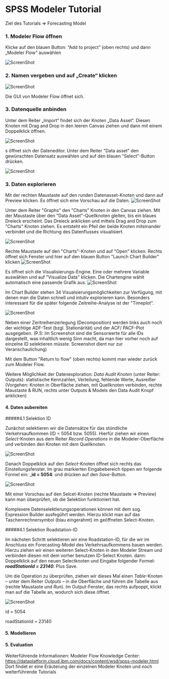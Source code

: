 
#  SPSS Modeler Tutorial


Ziel des Tutorials => Forecasting Model


### 1. Modeler Flow öffnen
Klicke auf den blauen Button: “Add to project” (oben rechts) und dann „Modeler Flow“ auswählen

![ScreenShot](https://raw.github.com/ARichthammer/spss-modeler-tutorial/main/readme_images/01.png)


### 2. Namen vergeben und auf „Create“ klicken

![ScreenShot](https://raw.github.com/ARichthammer/spss-modeler-tutorial/main/readme_images/02.png)


Die GUI von Modeler Flow öffnet sich.

 
  

### 3. Datenquelle anbinden
Unter dem Reiter „Import“ findet sich der Knoten „Data Asset“.
Diesen Knoten mit Drag and Drop in den leeren Canvas ziehen und dann mit einem Doppelklick öffnen.

![ScreenShot](https://raw.github.com/ARichthammer/spss-modeler-tutorial/main/readme_images/03.png)

 s öffnet sich der Dateneditor.
Unter dem Reiter "Data asset" den gewünschten Datensatz auswählen und auf den blauen "Select"-Button drücken.

![ScreenShot](https://raw.github.com/ARichthammer/spss-modeler-tutorial/main/readme_images/04.png)




### 3. Daten explorieren
Mit der rechten Maustaste auf den runden Datenasset-Knoten und dann auf Preview klicken. Es öffnet sich eine Vorschau auf die Daten.
![ScreenShot](https://raw.github.com/ARichthammer/spss-modeler-tutorial/main/readme_images/05.png)

Unter dem Reiter "Graphs" den "Charts" Knoten in den Canvas ziehen. Mit der Maustaste über den "Data Asset"-Quellknoten gleiten, bis ein blaues Dreieck erscheint. Das Dreieck anklicken und mittels Drag and Drop zum "Charts" Knoten ziehen. Es entsteht ein Pfeil der beide Knoten miteinander verbindet und die Richtung des Datenflusses visualisiert.

![ScreenShot](https://raw.github.com/ARichthammer/spss-modeler-tutorial/main/readme_images/06.png)

Rechte Maustaste auf den "Charts"-Knoten und auf "Open" klicken. Rechts öffnet sich Fenster und hier auf den blauen Button "Launch Chart Builder" klicken
![ScreenShot](https://raw.github.com/ARichthammer/spss-modeler-tutorial/main/readme_images/07.png)

Es öffnet sich die Visualisierungs-Engine.
Eine oder mehrere Variable auswählen und auf "Visualize Data" klicken. Die Chartengine wählt automatisch eine passende Grafik aus.
![ScreenShot](https://raw.github.com/ARichthammer/spss-modeler-tutorial/main/readme_images/08.png)

Im Chart Builder stehen 34 Visualsierungsmöglichkeiten zur Verfügung, mit denen man die Daten schnell und intutiv explorieren kann.
Besonders interessant für die später folgende Zeitreihe-Analyse ist der "Timeplot".

![ScreenShot](https://raw.github.com/ARichthammer/spss-modeler-tutorial/main/readme_images/09.png)

Neben einer Zeritreihenzerlegung (Decomposition) werden links auch noch der wichtige ADF-Test (bzgl. Stationärität) und der ACF/ PACF-Plot ausgegeben. (P.S: Im Screenshot sind die Sensorwerte für alle IDs dargestellt, was inhaltlich wenig Sinn macht, da man hier vorher noch auf einzelne ID selektieren müsste. Screenshot dient nur zur Veranschaulichung)

Mit dem Button "Return to flow" (oben rechts) kommt man wieder zurück zum Modeler Flow.

Weitere Möglichkeit der Datenexploration:
_Data Audit Knoten_ (unter Reiter: Outputs): statistische Kennzahlen, Verteilung, fehlende Werte, Ausreißer
(Vorgehen: Knoten in Oberfläche ziehen, mit Quellknoten verbinden, rechte Maustaste & RUN, rechts unter Outputs & Models den Data Audit Knopf anklicken)

#### 4. Daten aubereiten

#####4.1 Selektion ID

Zunächst selektieren wir die Datensätze für das stündliche Verkehrsaufkommen (ID = 5054  bzw. 5055).
Hierfür ziehen wir einen _Select_-Knoten aus dem Reiter _Record Operations_ in die Modeler-Oberfläche und verbinden den Knoten mit dem Quellknoten.

![ScreenShot](https://raw.github.com/ARichthammer/spss-modeler-tutorial/main/readme_images/10.png)

Danach Doppelklick auf den _Select_-Knoten öffnet sich rechts das Einstellungsfenster. Im grau markierten Eingabebereich tippen wir folgende Formel ein: ___id = 5054__: und drücken auf den _Save_-Button.

![ScreenShot](https://raw.github.com/ARichthammer/spss-modeler-tutorial/main/readme_images/11.png)

Mit einer Vorschau auf den Selcet-Knoten (rechte Maustaste => Preview) kann man überprüfen, ob die Selektion funktioniert hat.

Komplexere Datenselektierungsoperationen können mit dem sog. Expression Builder ausfegührt werden. Hierzu klickt man auf das Taschenrechnersymbol (blau eingerahmt) im geöffneten Select-Knoten.

#####4.1 Selektion Roadstation-ID

Im nächsten Schritt selektieren wir eine Roadstation-ID, für die wir im Anschluss ein Forecasting-Model des Verkehrsaufkommens bauen werden.
Hierzu ziehen wir einen weiteren Select-Knoten in den Modeler Stream und verbinden diesen mit dem vorher benutzen ID-Select Knoten. dann: Doppelklick auf den neuen Selectknoten und Eingabe folgender Formel: ___roadStationId = 23140___. Plus Save. 

Um die Operation zu überprüfen, ziehen wir dieses Mal einen _Table_-Knoten – unter dem Reiter _Outputs_ – in die Oberfläche und führen die Tabelle aus (rechte Maustaste und _Run_). Im Output-Fenster, das rechts aufpoppt, klickt man auf die Tabelle an, wodurch sich diese öffnet.

![ScreenShot](https://raw.github.com/ARichthammer/spss-modeler-tutorial/main/readme_images/12.png)


id = 5054

roadStationId = 23140
#### 5. Modellieren





#### 5. Evaluation



Weiterführende Informationen:
Modeler Flow Knowledge Center: https://dataplatform.cloud.ibm.com/docs/content/wsd/spss-modeler.html
Dort findet er eine Eräuterung der einzelnen Modeler Knoten und noch weiterführende Tutorials
